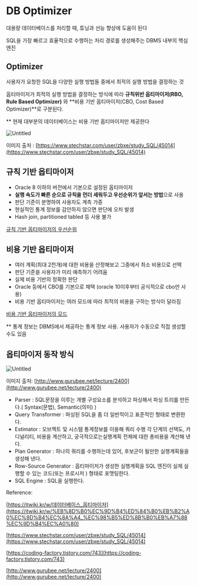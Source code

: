 # DB Optimizer

대용량 데이터베이스를 처리할 때, 튜닝과 선능 향상에 도움이 된다

SQL을 가장 빠르고 효율적으로 수행하는 처리 경로를 생성해주는 DBMS 내부의 핵심 엔진

## Optimizer

사용자가 요청한 SQL을 다양한 실행 방법들 중에서 최적의 실행 방법을 결정하는 것

옵티마이저가 최적의 실행 방법을 결정하는 방식에 따라 **규칙위반 옵티마이저(RBO, Rule Based Optimizer)** 와 **비용 기반 옵티마이저(CBO, Cost Based Optimizer)**로 구분된다.

** 현재 대부분의 데이터베이스는 비용 기반 옵티마이저만 제공한다

![Untitled](DB%20Optimizer%200c64fdc45aa249a5aa983cd537d63997/Untitled.png)

이미지 출처 : [https://www.stechstar.com/user/zbxe/study_SQL/45014](https://www.stechstar.com/user/zbxe/study_SQL/45014)

## 규칙 기반 옵티마이저

- Oracle 8 이하의 버전에서 기본으로 설정된 옵티마이저
- **실행 속도가 빠른 순으로 규칙을 먼더 세워두고 우선순위가 앞서는 방법**으로 사용
- 판단 기준이 분명하여 사용자도 계측 가증
- 현실적인 통계 정보를 감안하지 않으면 판단에 오차 발생
- Hash join, partitioned tabled 등 사용 불가

[규칙 기반 옵티마이저의 우선순위](https://www.notion.so/4a73cd4f0f524811bb04e15623d55063)

## 비용 기반 옵티마이저

- 여러 계획(최대 2천개)에 대한 비용을 산정해보고 그중에서 최소 비용으로 선택
- 판단 기준을 사용자가 미리 예측하기 어려움
- 실제 비용 기반의 정확한 판단
- Oracle 등에서 CBO를 기본으로 채택 (oracle 10이후부터 공식적으로 cbo만 사용)
- 비용 기반 옵티마이저는 여러 모드에 따라 최적의 비용을 구하는 방식이 달라짐

[비용 기반 옵티마이저의 모드](https://www.notion.so/b8c8dca94e984129a7154ffa7b655447)

** 통계 정보는 DBMS에서 제공하는 통계 정보 사용. 사용자가 수동으로 직접 생성할 수도 있음

## 옵티마이저 동작 방식

![Untitled](DB%20Optimizer%200c64fdc45aa249a5aa983cd537d63997/Untitled%201.png)

이미지 출처: [http://www.gurubee.net/lecture/2400](http://www.gurubee.net/lecture/2400)

- Parser : SQL문장을 이루는 개별 구성요소를 분석하고 파싱해서 파싱 트리를 만든다.( Syntax(문법), Semantic(의미) )
- Query Transformer : 파싱된 SQL을 좀 더 일반적이고 표준적인 형태로 변환한다.
- Estimator : 오브젝트 및 시스템 통계정보를 이용해 쿼리 수행 각 단계의 선택도, 카디널리티, 비용을 계산하고, 궁극적으로는실행계획 전체에 대한 총비용을 계산해 낸다.
- Plan Generator : 하나의 쿼리를 수행하는데 있어, 후보군이 될만한 실행계획들을 생성해 낸다.
- Row-Source Generator : 옵티마이저가 생성한 실행계획을 SQL 엔진이 실제 실행할 수 있는 코드(또는 프로시저 ) 형태로 포맷팅한다.
- SQL Engine : SQL을 실행한다.

Reference:

 [https://itwiki.kr/w/데이터베이스_옵티마이저](https://itwiki.kr/w/%EB%8D%B0%EC%9D%B4%ED%84%B0%EB%B2%A0%EC%9D%B4%EC%8A%A4_%EC%98%B5%ED%8B%B0%EB%A7%88%EC%9D%B4%EC%A0%80)

[https://www.stechstar.com/user/zbxe/study_SQL/45014](https://www.stechstar.com/user/zbxe/study_SQL/45014)

[https://coding-factory.tistory.com/743](https://coding-factory.tistory.com/743)

[http://www.gurubee.net/lecture/2400](http://www.gurubee.net/lecture/2400)
